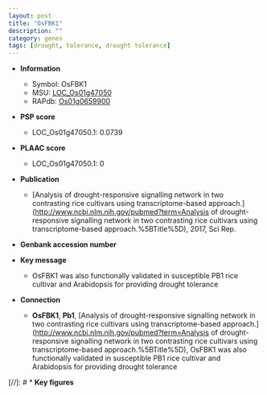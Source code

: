 ```yaml
---
layout: post
title: "OsFBK1"
description: ""
category: genes
tags: [drought, tolerance, drought tolerance]
---
```


* **Information**  
    + Symbol: OsFBK1  
    + MSU: [LOC_Os01g47050](http://rice.plantbiology.msu.edu/cgi-bin/ORF_infopage.cgi?orf=LOC_Os01g47050)  
    + RAPdb: [Os01g0659900](http://rapdb.dna.affrc.go.jp/viewer/gbrowse_details/irgsp1?name=Os01g0659900)  

* **PSP score**  
    + LOC_Os01g47050.1: 0.0739 

* **PLAAC score**  
    + LOC_Os01g47050.1: 0 

* **Publication**  
    + [Analysis of drought-responsive signalling network in two contrasting rice cultivars using transcriptome-based approach.](http://www.ncbi.nlm.nih.gov/pubmed?term=Analysis of drought-responsive signalling network in two contrasting rice cultivars using transcriptome-based approach.%5BTitle%5D), 2017, Sci Rep.

* **Genbank accession number**  

* **Key message**  
    + OsFBK1 was also functionally validated in susceptible PB1 rice cultivar and Arabidopsis for providing drought tolerance

* **Connection**  
    + __OsFBK1__, __Pb1__, [Analysis of drought-responsive signalling network in two contrasting rice cultivars using transcriptome-based approach.](http://www.ncbi.nlm.nih.gov/pubmed?term=Analysis of drought-responsive signalling network in two contrasting rice cultivars using transcriptome-based approach.%5BTitle%5D), OsFBK1 was also functionally validated in susceptible PB1 rice cultivar and Arabidopsis for providing drought tolerance

[//]: # * **Key figures**  


